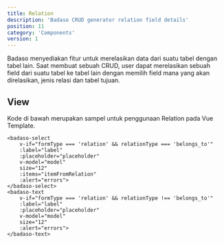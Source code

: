 ```yaml
---
title: Relation
description: 'Badaso CRUD generator relation field details'
position: 11
category: 'Components'
version: 1
---
```


Badaso menyediakan fitur untuk merelasikan data dari suatu tabel dengan tabel lain. Saat membuat sebuah CRUD, user dapat merelasikan sebuah field dari suatu tabel ke tabel lain dengan memilih field mana yang akan direlasikan, jenis relasi dan tabel tujuan.

## View

Kode di bawah merupakan sampel untuk penggunaan Relation pada Vue Template.

```vue
<badaso-select
    v-if="formType === 'relation' && relationType === 'belongs_to'"
    :label="label"
    :placeholder="placeholder"
    v-model="model"
    size="12"
    :items="itemFromRelation"
    :alert="errors">
</badaso-select>
<badaso-text
    v-if="formType === 'relation' && relationType !== 'belongs_to'"
    :label="label"
    :placeholder="placeholder"
    v-model="model"
    size="12"
    :alert="errors">
</badaso-text>
```
